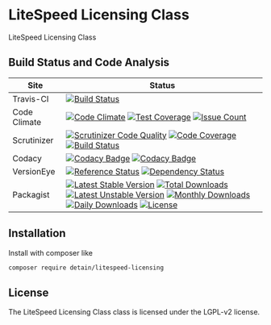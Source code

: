 # LiteSpeed Licensing Class

LiteSpeed Licensing Class

## Build Status and Code Analysis

Site          | Status
--------------|---------------------------
Travis-CI     | [![Build Status](https://travis-ci.org/detain/litespeed-licensing.svg?branch=master)](https://travis-ci.org/detain/litespeed-licensing)
Code Climate  | [![Code Climate](https://codeclimate.com/github/detain/litespeed-licensing/badges/gpa.svg)](https://codeclimate.com/github/detain/litespeed-licensing) [![Test Coverage](https://codeclimate.com/github/detain/litespeed-licensing/badges/coverage.svg)](https://codeclimate.com/github/detain/litespeed-licensing/coverage) [![Issue Count](https://codeclimate.com/github/detain/litespeed-licensing/badges/issue_count.svg)](https://codeclimate.com/github/detain/litespeed-licensing)
Scrutinizer   | [![Scrutinizer Code Quality](https://scrutinizer-ci.com/g/detain/litespeed-licensing/badges/quality-score.png?b=master)](https://scrutinizer-ci.com/g/detain/litespeed-licensing/?branch=master) [![Code Coverage](https://scrutinizer-ci.com/g/detain/litespeed-licensing/badges/coverage.png?b=master)](https://scrutinizer-ci.com/g/detain/litespeed-licensing/?branch=master) [![Build Status](https://scrutinizer-ci.com/g/detain/litespeed-licensing/badges/build.png?b=master)](https://scrutinizer-ci.com/g/detain/litespeed-licensing/build-status/master)
Codacy        | [![Codacy Badge](https://api.codacy.com/project/badge/Grade/226251fc068f4fd5b4b4ef9a40011d06)](https://www.codacy.com/app/detain/litespeed-licensing) [![Codacy Badge](https://api.codacy.com/project/badge/Coverage/25fa74eb74c947bf969602fcfe87e349)](https://www.codacy.com/app/detain/litespeed-licensing?utm_source=github.com&utm_medium=referral&utm_content=detain/litespeed-licensing&utm_campaign=Badge_Coverage)
VersionEye    | [![Reference Status](https://www.versioneye.com/php/detain:litespeed-licensing/reference_badge.svg?style=flat)](https://www.versioneye.com/php/detain:litespeed-licensing/references) [![Dependency Status](https://www.versioneye.com/user/projects/592f7318bafc5500414dfd2a/badge.svg?style=flat-square)](https://www.versioneye.com/user/projects/592f7318bafc5500414dfd2a)
Packagist     | [![Latest Stable Version](https://poser.pugx.org/detain/litespeed-licensing/version)](https://packagist.org/packages/detain/litespeed-licensing) [![Total Downloads](https://poser.pugx.org/detain/litespeed-licensing/downloads)](https://packagist.org/packages/detain/litespeed-licensing) [![Latest Unstable Version](https://poser.pugx.org/detain/litespeed-licensing/v/unstable)](//packagist.org/packages/detain/litespeed-licensing) [![Monthly Downloads](https://poser.pugx.org/detain/litespeed-licensing/d/monthly)](https://packagist.org/packages/detain/litespeed-licensing) [![Daily Downloads](https://poser.pugx.org/detain/litespeed-licensing/d/daily)](https://packagist.org/packages/detain/litespeed-licensing) [![License](https://poser.pugx.org/detain/litespeed-licensing/license)](https://packagist.org/packages/detain/litespeed-licensing)


## Installation

Install with composer like

```sh
composer require detain/litespeed-licensing
```

## License

The LiteSpeed Licensing Class class is licensed under the LGPL-v2 license.


